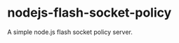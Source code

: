 nodejs-flash-socket-policy
==========================

A simple node.js flash socket policy server.
